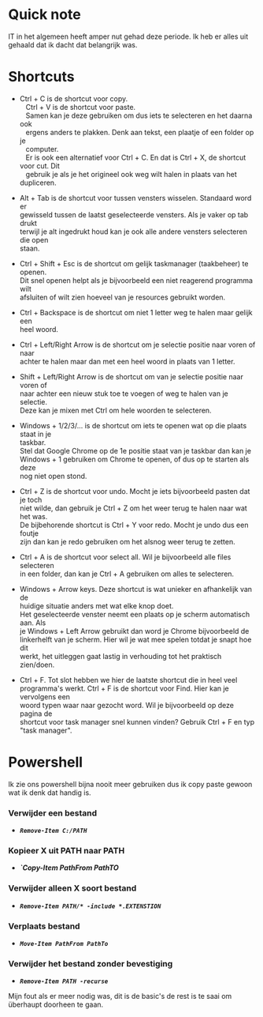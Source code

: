 # Quick note
IT in het algemeen heeft amper nut gehad deze periode. Ik heb er alles uit gehaald dat ik dacht dat belangrijk was.

# Shortcuts
-  Ctrl + C is de shortcut voor copy.  
   Ctrl + V is de shortcut voor paste.  
   Samen kan je deze gebruiken om dus iets te selecteren en het daarna ook  
   ergens anders te plakken. Denk aan tekst, een plaatje of een folder op je  
   computer.  
   Er is ook een alternatief voor Ctrl + C. En dat is Ctrl + X, de shortcut voor cut. Dit  
   gebruik je als je het origineel ook weg wilt halen in plaats van het dupliceren.

-  Alt + Tab is de shortcut voor tussen vensters wisselen. Standaard word er  
gewisseld tussen de laatst geselecteerde vensters. Als je vaker op tab drukt  
terwijl je alt ingedrukt houd kan je ook alle andere vensters selecteren die open  
staan.

-  Ctrl + Shift + Esc is de shortcut om gelijk taskmanager (taakbeheer) te openen.  
Dit snel openen helpt als je bijvoorbeeld een niet reagerend programma wilt  
afsluiten of wilt zien hoeveel van je resources gebruikt worden.

-  Ctrl + Backspace is de shortcut om niet 1 letter weg te halen maar gelijk een  
heel woord.

-  Ctrl + Left/Right Arrow is de shortcut om je selectie positie naar voren of naar  
achter te halen maar dan met een heel woord in plaats van 1 letter.

-  Shift + Left/Right Arrow is de shortcut om van je selectie positie naar voren of  
naar achter een nieuw stuk toe te voegen of weg te halen van je selectie.  
Deze kan je mixen met Ctrl om hele woorden te selecteren.

-  Windows + 1/2/3/... is de shortcut om iets te openen wat op die plaats staat in je  
taskbar.   
Stel dat Google Chrome op de 1e positie staat van je taskbar dan kan je  
Windows + 1 gebruiken om Chrome te openen, of dus op te starten als deze  
nog niet open stond.

-  Ctrl + Z is de shortcut voor undo. Mocht je iets bijvoorbeeld pasten dat je toch  
niet wilde, dan gebruik je Ctrl + Z om het weer terug te halen naar wat het was.  
De bijbehorende shortcut is Ctrl + Y voor redo. Mocht je undo dus een foutje  
zijn dan kan je redo gebruiken om het alsnog weer terug te zetten.

-  Ctrl + A is de shortcut voor select all. Wil je bijvoorbeeld alle files selecteren  
in een folder, dan kan je Ctrl + A gebruiken om alles te selecteren.

- Windows + Arrow keys. Deze shortcut is wat unieker en afhankelijk van de  
huidige situatie anders met wat elke knop doet.  
Het geselecteerde venster neemt een plaats op je scherm automatisch aan. Als  
je Windows + Left Arrow gebruikt dan word je Chrome bijvoorbeeld de  
linkerhelft van je scherm. Hier wil je wat mee spelen totdat je snapt hoe dit  
werkt, het uitleggen gaat lastig in verhouding tot het praktisch zien/doen.

-  Ctrl + F. Tot slot hebben we hier de laatste shortcut die in heel veel  
programma's werkt. Ctrl + F is de shortcut voor Find. Hier kan je vervolgens een  
woord typen waar naar gezocht word. Wil je bijvoorbeeld op deze pagina de  
shortcut voor task manager snel kunnen vinden? Gebruik Ctrl + F en typ  
"task manager".

# Powershell
Ik zie ons powershell bijna nooit meer gebruiken dus ik copy paste gewoon wat ik denk dat handig is.
### Verwijder een bestand
- _**`Remove-Item C:/PATH`**_

### Kopieer X  uit PATH naar PATH
- _**`Copy-Item PathFrom PathTO**_

### Verwijder alleen X soort bestand
- _**`Remove-Item PATH/* -include *.EXTENSTION`**_
### Verplaats bestand
- _**`Move-Item PathFrom PathTo`**_

### Verwijder het bestand zonder bevestiging
- _**`Remove-Item PATH -recurse`**_

Mijn fout als er meer nodig was, dit is de basic's de rest is te saai om überhaupt doorheen te gaan.